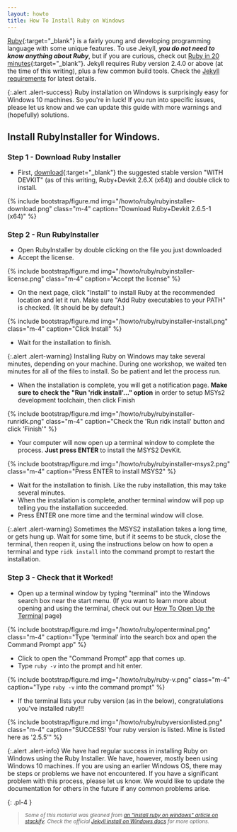 ```yaml
---
layout: howto
title: How To Install Ruby on Windows
---
```


[Ruby](https://www.ruby-lang.org/en/){:target="_blank"} is a fairly young and developing programming language with some unique features. 
To use Jekyll, ***you do not need to know anything about Ruby***, but if you are curious, check out [Ruby in 20 minutes](https://www.ruby-lang.org/en/documentation/quickstart/){:target="_blank"}.
Jekyll requires Ruby version 2.4.0 or above (at the time of this writing), plus a few common build tools. 
Check the [Jekyll requirements](https://jekyllrb.com/docs/installation/) for latest details.

{:.alert .alert-success}
Ruby installation on Windows is surprisingly easy for Windows 10 machines. So you're in luck! If you run into specific issues, please let us know and we can update this guide with more warnings and (hopefully) solutions. 

## Install RubyInstaller for Windows.

### Step 1 - Download Ruby Installer

- First, [download](https://rubyinstaller.org/downloads/){:target="_blank"} the suggested stable version "WITH DEVKIT" (as of this writing, Ruby+Devkit 2.6.X (x64)) and double click to install.

{% include bootstrap/figure.md img="/howto/ruby/rubyinstaller-download.png" class="m-4" caption="Download Ruby+Devkit 2.6.5-1 (x64)" %}

### Step 2 - Run RubyInstaller 

- Open RubyInstaller by double clicking on the file you just downloaded
- Accept the license. 

{% include bootstrap/figure.md img="/howto/ruby/rubyinstaller-license.png" class="m-4" caption="Accept the license" %}

- On the next page, click "Install" to install Ruby at the recommended location and let it run. Make sure "Add Ruby executables to your PATH" is checked. (It should be by default.)

{% include bootstrap/figure.md img="/howto/ruby/rubyinstaller-install.png" class="m-4" caption="Click Install" %}

- Wait for the installation to finish. 

{:.alert .alert-warning}
Installing Ruby on Windows may take several minutes, depending on your machine. During one workshop, we waited ten minutes for all of the files to install. So be patient and let the process run.  

- When the installation is complete, you will get a notification page. **Make sure to check the "Run 'ridk install'..." option** in order to setup MSYs2 development toolchain, then click Finish

{% include bootstrap/figure.md img="/howto/ruby/rubyinstaller-runridk.png" class="m-4" caption="Check the 'Run ridk install' button and click 'Finish'" %}

- Your computer will now open up a terminal window to complete the process. **Just press ENTER** to install the MSYS2 DevKit.

{% include bootstrap/figure.md img="/howto/ruby/rubyinstaller-msys2.png" class="m-4" caption="Press ENTER to install MSYS2" %}

- Wait for the installation to finish. Like the ruby installation, this may take several minutes. 
- When the installation is complete, another terminal window will pop up telling you the installation succeeded. 
- Press ENTER one more time and the terminal window will close. 

{:.alert .alert-warning}
Sometimes the MSYS2 installation takes a long time, or gets hung up. Wait for some time, but if it seems to be stuck, close the terminal, then reopen it, using the instructions below on how to open a terminal and type `ridk install` into the command prompt to restart the installation. 

### Step 3 - Check that it Worked!

- Open up a terminal window by typing "terminal" into the Windows search box near the start menu. (If you want to learn more about opening and using the terminal, check out our [How To Open Up the Terminal](openaterminalwindows.html) page)

{% include bootstrap/figure.md img="/howto/ruby/openterminal.png" class="m-4" caption="Type 'terminal' into the search box and open the Command Prompt app" %}

- Click to open the "Command Prompt" app that comes up. 
- Type `ruby -v` into the prompt and hit enter. 

{% include bootstrap/figure.md img="/howto/ruby/ruby-v.png" class="m-4" caption="Type `ruby -v` into the command prompt" %}

- If the terminal lists your ruby version (as in the below), congratulations you've installed ruby!!!

{% include bootstrap/figure.md img="/howto/ruby/rubyversionlisted.png" class="m-4" caption="SUCCESS! Your ruby version is listed. Mine is listed here as '2.5.5'" %}

{:.alert .alert-info}
We have had regular success in installing Ruby on Windows using the Ruby Installer. We have, however, mostly been using Windows 10 machines. If you are using an earlier Windows OS, there may be steps or problems we have not encountered. If you have a significant problem with this process, please let us know. We would like to update the documentation for others in the future if any common problems arise. 

{: .pl-4 }
>*<small>Some of this material was gleaned from [an "install ruby on windows" article on stackify](https://stackify.com/install-ruby-on-windows-everything-you-need-to-get-going/).
Check the official [Jekyll install on Windows docs](https://jekyllrb.com/docs/installation/windows/) for more options.</small>*
